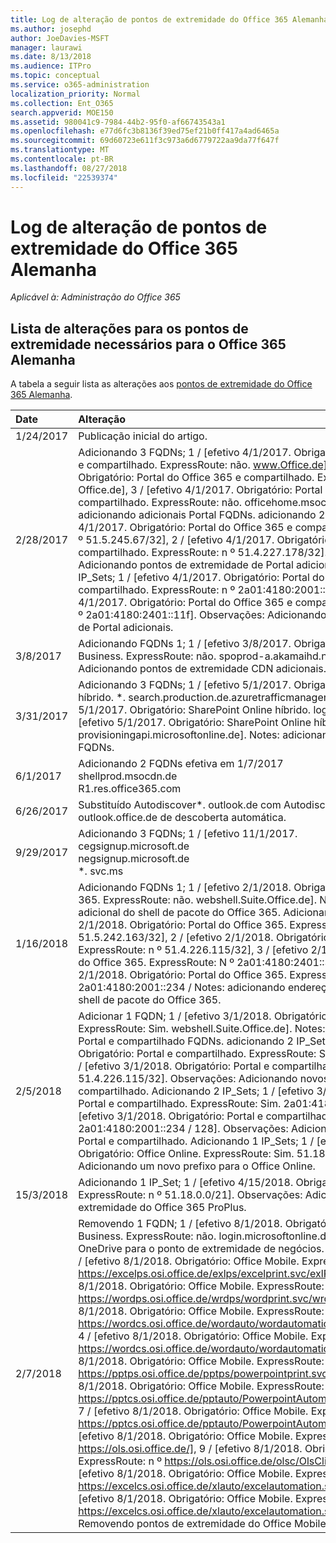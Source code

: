 ```yaml
---
title: Log de alteração de pontos de extremidade do Office 365 Alemanha
ms.author: josephd
author: JoeDavies-MSFT
manager: laurawi
ms.date: 8/13/2018
ms.audience: ITPro
ms.topic: conceptual
ms.service: o365-administration
localization_priority: Normal
ms.collection: Ent_O365
search.appverid: MOE150
ms.assetid: 980041c9-7984-44b2-95f0-af66743543a1
ms.openlocfilehash: e77d6fc3b8136f39ed75ef21b0ff417a4ad6465a
ms.sourcegitcommit: 69d60723e611f3c973a6d6779722aa9da77f647f
ms.translationtype: MT
ms.contentlocale: pt-BR
ms.lasthandoff: 08/27/2018
ms.locfileid: "22539374"
---
```

# <a name="office-365-germany-endpoints-change-log"></a>Log de alteração de pontos de extremidade do Office 365 Alemanha

*Aplicável à: Administração do Office 365*

## <a name="list-of-changes-to-the-endpoints-required-for-office-365-germany"></a>Lista de alterações para os pontos de extremidade necessários para o Office 365 Alemanha

A tabela a seguir lista as alterações aos [pontos de extremidade do Office 365 Alemanha](office-365-germany-endpoints.md).
  
|**Date**|**Alteração**|
|:-----|:-----|
|1/24/2017  <br/> |Publicação inicial do artigo.  <br/> |
|2/28/2017  <br/> |Adicionando 3 FQDNs; 1 / [efetivo 4/1/2017. Obrigatório: Portal do Office 365 e compartilhado. ExpressRoute: não. www.Office.de], 2 / [efetivo 4/1/2017. Obrigatório: Portal do Office 365 e compartilhado. ExpressRoute: não. Office.de], 3 / [efetivo 4/1/2017. Obrigatório: Portal do Office 365 e compartilhado. ExpressRoute: não. officehome.msocdn.de]. Notes: adicionando adicionais Portal FQDNs. adicionando 2 IP_Sets; 1 / [efetivo 4/1/2017. Obrigatório: Portal do Office 365 e compartilhado. ExpressRoute: n º 51.5.245.67/32], 2 / [efetivo 4/1/2017. Obrigatório: Portal do Office 365 e compartilhado. ExpressRoute: n º 51.4.227.178/32]. Observações: Adicionando pontos de extremidade de Portal adicionais. Adicionando 2 IP_Sets; 1 / [efetivo 4/1/2017. Obrigatório: Portal do Office 365 e compartilhado. ExpressRoute: n º 2a01:4180:2001::92], 2 / [efetivo 4/1/2017. Obrigatório: Portal do Office 365 e compartilhado. ExpressRoute: n º 2a01:4180:2401::11f]. Observações: Adicionando pontos de extremidade de Portal adicionais.  <br/> |
|3/8/2017  <br/> |Adicionando FQDNs 1; 1 / [efetivo 3/8/2017. Obrigatório: OneDrive for Business. ExpressRoute: não. spoprod-a.akamaihd.net]. Observações: Adicionando pontos de extremidade CDN adicionais.  <br/> |
|3/31/2017  <br/> |Adicionando 3 FQDNs; 1 / [efetivo 5/1/2017. Obrigatório: SharePoint Online híbrido. \*. search.production.de.azuretrafficmanager.de], 2 / [efetivo 5/1/2017. Obrigatório: SharePoint Online híbrido. login.microsoftonline.de], 3 / [efetivo 5/1/2017. Obrigatório: SharePoint Online híbrido. provisioningapi.microsoftonline.de]. Notes: adicionando Sharepoint híbrido FQDNs.  <br/> |
|6/1/2017  <br/> |Adicionando 2 FQDNs efetiva em 1/7/2017  <br/> shellprod.msocdn.de  <br/> R1.res.office365.com  <br/> |
|6/26/2017  <br/> |Substituído Autodiscover\*. outlook.de com Autodiscover.outlook.de e outlook.office.de de descoberta automática.  <br/> |
|9/29/2017  <br/> |Adicionando 3 FQDNs; 1 / [efetivo 11/1/2017.  <br/> cegsignup.microsoft.de  <br/> negsignup.microsoft.de  <br/> \*. svc.ms  <br/> |
|1/16/2018  <br/> |Adicionando FQDNs 1; 1 / [efetivo 2/1/2018. Obrigatório: Portal do Office 365. ExpressRoute: não. webshell.Suite.Office.de]. Notes: adicionando FQDN adicional do shell de pacote do Office 365. Adicionando 4 IP_Sets; 1 / [efetivo 2/1/2018. Obrigatório: Portal do Office 365. ExpressRoute: n º 51.5.242.163/32], 2 / [efetivo 2/1/2018. Obrigatório: Portal do Office 365. ExpressRoute: n º 51.4.226.115/32], 3 / [efetivo 2/1/2018. Obrigatório: Portal do Office 365. ExpressRoute: N º 2a01:4180:2401::33b / 4 / [efetivo 2/1/2018. Obrigatório: Portal do Office 365. ExpressRoute: N º 2a01:4180:2001::234 / Notes: adicionando endereços IP adicionais para o shell de pacote do Office 365.  <br/> |
|2/5/2018  <br/> |Adicionar 1 FQDN; 1 / [efetivo 3/1/2018. Obrigatório: Portal e compartilhado. ExpressRoute: Sim. webshell.Suite.Office.de]. Notes: adicionar uma URL de Portal e compartilhado FQDNs. adicionando 2 IP_Sets; 1 / [efetivo 3/1/2018. Obrigatório: Portal e compartilhado. ExpressRoute: Sim. 51.5.242.163/32]., 2 / [efetivo 3/1/2018. Obrigatório: Portal e compartilhado. ExpressRoute: Sim. 51.4.226.115/32]. Observações: Adicionando novos prefixos de Portal e compartilhado. Adicionando 2 IP_Sets; 1 / [efetivo 3/1/2018. Obrigatório: Portal e compartilhado. ExpressRoute: Sim. 2a01:4180:2401::33b / 128]., 2 / [efetivo 3/1/2018. Obrigatório: Portal e compartilhado. ExpressRoute: Sim. 2a01:4180:2001::234 / 128]. Observações: Adicionando novos prefixos de Portal e compartilhado. Adicionando 1 IP_Sets; 1 / [efetivo 3/1/2018. Obrigatório: Office Online. ExpressRoute: Sim. 51.18.16.0/23]. Observações: Adicionando um novo prefixo para o Office Online.  <br/> |
|15/3/2018  <br/> |Adicionando 1 IP_Set; 1 / [efetivo 4/15/2018. Obrigatório: Office 365 ProPlus. ExpressRoute: n º 51.18.0.0/21]. Observações: Adicionando um ponto de extremidade do Office 365 ProPlus.  <br/> |
|2/7/2018  <br/> |Removendo 1 FQDN; 1 / [efetivo 8/1/2018. Obrigatório: OneDrive for Business. ExpressRoute: não. login.microsoftonline.de]. Notes: Removendo OneDrive para o ponto de extremidade de negócios. Removendo 11 FQDNs; 1 / [efetivo 8/1/2018. Obrigatório: Office Mobile. ExpressRoute: n º https://excelps.osi.office.de/exlps/excelprint.svc/exlPrint], 2 / [efetivo 8/1/2018. Obrigatório: Office Mobile. ExpressRoute: n º https://wordps.osi.office.de/wrdps/wordprint.svc/wrdprint], 3 / [efetivo 8/1/2018. Obrigatório: Office Mobile. ExpressRoute: n º https://wordcs.osi.office.de/wordauto/wordautomation.svc/wordautomation], 4 / [efetivo 8/1/2018. Obrigatório: Office Mobile. ExpressRoute: n º https://wordcs.osi.office.de/wordauto/wordautomation.svc/rest], 5 / [efetivo 8/1/2018. Obrigatório: Office Mobile. ExpressRoute: n º https://pptps.osi.office.de/pptps/powerpointprint.svc/PptPrint], 6 / [efetivo 8/1/2018. Obrigatório: Office Mobile. ExpressRoute: n º https://pptcs.osi.office.de/pptauto/PowerpointAutomation.svc/PptAutomation], 7 / [efetivo 8/1/2018. Obrigatório: Office Mobile. ExpressRoute: n º https://pptcs.osi.office.de/pptauto/PowerpointAutomation.svc/rest], 8 / [efetivo 8/1/2018. Obrigatório: Office Mobile. ExpressRoute: n º https://ols.osi.office.de/], 9 / [efetivo 8/1/2018. Obrigatório: Office Mobile. ExpressRoute: n º https://ols.osi.office.de/olsc/OlsClient.svc/OlsClient], 10 / [efetivo 8/1/2018. Obrigatório: Office Mobile. ExpressRoute: n º https://excelcs.osi.office.de/xlauto/excelautomation.svc/XlAutomation], 11 / [efetivo 8/1/2018. Obrigatório: Office Mobile. ExpressRoute: n º https://excelcs.osi.office.de/xlauto/excelautomation.svc/rest]. Observações: Removendo pontos de extremidade do Office Mobile.  <br/> |
   

